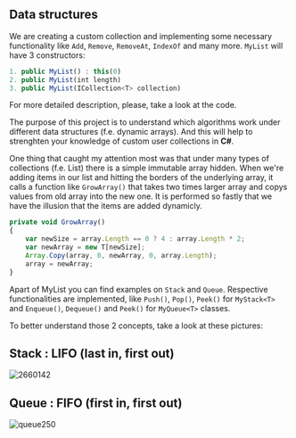 ## Data structures

We are creating a custom collection and implementing some necessary functionality like `Add`, `Remove`, `RemoveAt`, `IndexOf` and many more.
`MyList` will have 3 constructors:
```javascript
1. public MyList() : this(0)
2. public MyList(int length)
3. public MyList(ICollection<T> collection)
```
For more detailed description, please, take a look at the code.

The purpose of this project is to understand which algorithms work under different data structures (f.e. dynamic arrays). And this will help to strenghten your knowledge of custom user collections in **C#**.

One thing that caught my attention most was that under many types of collections (f.e. List<T>) there is a simple immutable array hidden. When we're adding items in our list and hitting the borders of the underlying array, it calls a function like `GrowArray()` that takes two times larger array and copys values from old array into the new one. It is performed so fastly that we have the illusion that the items are added dynamicly.

```javascript
private void GrowArray()
{
    var newSize = array.Length == 0 ? 4 : array.Length * 2;
    var newArray = new T[newSize];
    Array.Copy(array, 0, newArray, 0, array.Length);
    array = newArray;
}
```
Apart of MyList<T> you can find examples on `Stack` and `Queue`. Respective functionalities are implemented, like `Push()`, `Pop()`, `Peek()` for `MyStack<T>` and `Enqueue()`, `Dequeue()` and `Peek()` for `MyQueue<T>` classes.

To better understand those 2 concepts, take a look at these pictures:

## Stack : LIFO (last in, first out)
![2660142](https://cloud.githubusercontent.com/assets/25085025/22440270/38033712-e74c-11e6-8b91-c278f629f6be.jpg)

## Queue : FIFO (first in, first out)
![queue250](https://cloud.githubusercontent.com/assets/25085025/22440416/d0b06b38-e74c-11e6-9d80-21be17e72ea9.jpg)
